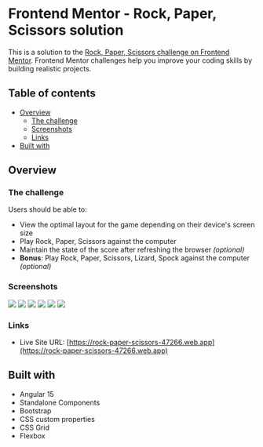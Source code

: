 # Frontend Mentor - Rock, Paper, Scissors solution

This is a solution to the [Rock, Paper, Scissors challenge on Frontend Mentor](https://www.frontendmentor.io/challenges/rock-paper-scissors-game-pTgwgvgH). Frontend Mentor challenges help you improve your coding skills by building realistic projects. 

## Table of contents

- [Overview](#overview)
  - [The challenge](#the-challenge)
  - [Screenshots](#screenshots)
  - [Links](#links)
- [Built with](#built-with)

## Overview

### The challenge

Users should be able to:

- View the optimal layout for the game depending on their device's screen size
- Play Rock, Paper, Scissors against the computer
- Maintain the state of the score after refreshing the browser _(optional)_
- **Bonus**: Play Rock, Paper, Scissors, Lizard, Spock against the computer _(optional)_

### Screenshots

![](./src/assets/screenshots/desktop-rules-modal-bonus.png)
![](./src/assets/screenshots/desktop-step-1-bonus.png)
![](./src/assets/screenshots/desktop-step-4-bonus.png)
![](./src/assets/screenshots/mobile-rules-modal-bonus.png)
![](./src/assets/screenshots/mobile-step-1-bonus.png)
![](./src/assets/screenshots/mobile-step-4-bonus.png)

### Links

- Live Site URL: [https://rock-paper-scissors-47266.web.app](https://rock-paper-scissors-47266.web.app)

## Built with

- Angular 15
- Standalone Components
- Bootstrap
- CSS custom properties
- CSS Grid
- Flexbox
